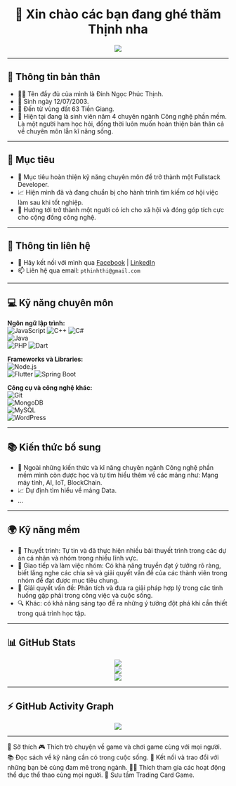 <h1 align="center">👋 Xin chào các bạn đang ghé thăm Thịnh nha </h1>

<p align="center">
  <img src="https://readme-typing-svg.herokuapp.com?font=Fira+Code&weight=600&size=20&duration=4000&pause=1000&color=22C3DD&center=true&vCenter=true&width=435&lines=I'm+a+Developer;I+Love+Coding;Welcome+to+my+GitHub!">
</p>

---

## 🚀 Thông tin bản thân
- 🧑‍💻 Tên đầy đủ của mình là Đinh Ngọc Phúc Thịnh.
- 🎂 Sinh ngày 12/07/2003.
- 🏡 Đến từ vùng đất 63 Tiền Giang.
- 🌟 Hiện tại đang là sinh viên năm 4 chuyên ngành Công nghệ phần mềm.
      Là một người ham học hỏi, đồng thời luôn muốn hoàn thiện bản thân cả về chuyên môn lẫn kĩ năng sống.
  
---


## 💼 Mục tiêu
- 🌱 Mục tiêu hoàn thiện kỹ năng chuyên môn để trở thành một Fullstack Developer.
- 📈 Hiện mình đã và đang chuẩn bị cho hành trình tìm kiếm cơ hội việc làm sau khi tốt nghiệp.
- 🎯 Hướng tới trở thành một người có ích cho xã hội và đóng góp tích cực cho cộng đồng công nghệ.
 

---

## 📱 Thông tin liên hệ
- 💬 Hãy kết nối với mình qua [Facebook](https://facebook.com/https://www.facebook.com/profile.php?id=100015144465347) | [LinkedIn](https://www.linkedin.com/in/thinh-dinh-aa7051286/)  
- 📫 Liên hệ qua email: `pthinhthi@gmail.com`

  
---

  
## 💻 Kỹ năng chuyên môn

**Ngôn ngữ lập trình:**  
![JavaScript](https://img.shields.io/badge/JavaScript-F7DF1E?style=for-the-badge&logo=javascript&logoColor=black)
![C++](https://img.shields.io/badge/C++-00599C?style=for-the-badge&logo=c%2B%2B&logoColor=white)
![C#](https://img.shields.io/badge/C%23-239120?style=for-the-badge&logo=c-sharp&logoColor=white)  
![Java](https://img.shields.io/badge/Java-007396?style=for-the-badge&logo=java&logoColor=white)  
![PHP](https://img.shields.io/badge/PHP-777BB4?style=for-the-badge&logo=php&logoColor=white)
![Dart](https://img.shields.io/badge/Dart-0175C2?style=for-the-badge&logo=dart&logoColor=white) 

**Frameworks và Libraries:**  
![Node.js](https://img.shields.io/badge/Node.js-43853D?style=for-the-badge&logo=node.js&logoColor=white)  
![Flutter](https://img.shields.io/badge/Flutter-02569B?style=for-the-badge&logo=flutter&logoColor=white)
![Spring Boot](https://img.shields.io/badge/Spring%20Boot-6DB33F?style=for-the-badge&logo=spring-boot&logoColor=white) 

**Công cụ và công nghệ khác:**  
![Git](https://img.shields.io/badge/Git-F05032?style=for-the-badge&logo=git&logoColor=white)  
![MongoDB](https://img.shields.io/badge/MongoDB-4EA94B?style=for-the-badge&logo=mongodb&logoColor=white)   
![MySQL](https://img.shields.io/badge/MySQL-4479A1?style=for-the-badge&logo=mysql&logoColor=white)  
![WordPress](https://img.shields.io/badge/WordPress-21759B?style=for-the-badge&logo=wordpress&logoColor=white)  

---

## 📚 Kiến thức bổ sung

- 🌱 Ngoài những kiến thức và kĩ năng chuyên ngành Công nghệ phần mềm mình còn được học và tự tìm hiểu thêm về các mảng như: Mạng máy tính, AI, IoT, BlockChain.
- 📈 Dự định tìm hiểu về mảng Data.
- ...
  
---

## 🌍 Kỹ năng mềm
- 🎤 Thuyết trình: Tự tin và đã thực hiện nhiều bài thuyết trình trong các dự án cá nhân và nhóm trong nhiều lĩnh vực.
- 💬 Giao tiếp và làm việc nhóm: Có khả năng truyền đạt ý tưởng rõ ràng, biết lắng nghe các chia sẻ và giải quyết vấn đề của các thành viên trong nhóm để đạt được mục tiêu chung.
- 🧠 Giải quyết vấn đề: Phân tích và đưa ra giải pháp hợp lý trong các tình huống gặp phải trong công việc và cuộc sống.
- 🔍 Khác: có khả năng sáng tạo đề ra những ý tưởng đột phá khi cần thiết trong quá trình học tập.

---

## 📊 GitHub Stats  
<p align="center">
  <img src="https://github-readme-stats.vercel.app/api?username=yourusername&show_icons=true&theme=tokyonight" />
  <br>
  <img src="https://github-readme-streak-stats.herokuapp.com/?user=yourusername&theme=tokyonight" />
  <br>
  <img src="https://github-readme-stats.vercel.app/api/top-langs/?username=yourusername&layout=compact&theme=tokyonight" />
</p>

---

## ⚡ GitHub Activity Graph  
<p align="center">
  <img src="https://github-readme-activity-graph.vercel.app/graph?username=yourusername&theme=react-dark" />
</p>

---

📌 Sở thích
🎮 Thích trò chuyện về game và chơi game cùng với mọi người.
📚 Đọc sách về kỹ năng cần có trong cuộc sống.
🤝 Kết nối và trao đổi với những bạn bè cùng đam mê trong ngành.
🤾‍♂️ Thích tham gia các hoạt động thể dục thể thao cùng mọi người.
🎴 Sưu tầm Trading Card Game.
